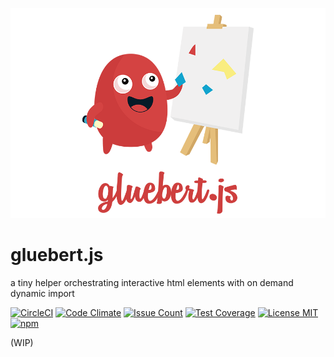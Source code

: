 ![gluebert.js](https://github.com/wildhaber/gluebert/blob/master/assets/gluebert_readme.png)

# gluebert.js
a tiny helper orchestrating interactive html elements with on demand dynamic import

[![CircleCI](https://circleci.com/gh/wildhaber/gluebert/tree/master.svg?style=svg)](https://circleci.com/gh/wildhaber/gluebert/tree/master) 
[![Code Climate](https://codeclimate.com/github/wildhaber/gluebert/badges/gpa.svg)](https://codeclimate.com/github/wildhaber/gluebert)
[![Issue Count](https://codeclimate.com/github/wildhaber/gluebert/badges/issue_count.svg)](https://codeclimate.com/github/wildhaber/gluebert)
[![Test Coverage](https://codeclimate.com/github/wildhaber/gluebert/badges/coverage.svg)](https://codeclimate.com/github/wildhaber/gluebert/coverage)
[![License MIT](https://img.shields.io/badge/license-MIT-blue.svg)](/LICENSE)
[![npm](https://img.shields.io/npm/dm/gluebert.svg?maxAge=2592000)](https://www.npmjs.com/package/gluebert)

(WIP)
